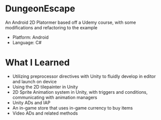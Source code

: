 # DungeonEscape
An Android 2D Platormer based off a Udemy course, with some modifications and refactoring to the example
* Platform: Android
* Language: C#

# What I Learned
* Utilizing preprocessor directives with Unity to fluidly develop in editor and launch on device
* Using the 2D tilepainter in Unity
* 2D Sprite Animation system in Unity, with triggers and conditions, communicating with animation managers
* Unity ADs and IAP
* An in-game store that uses in-game currency to buy items
* Video ADs and related methods
